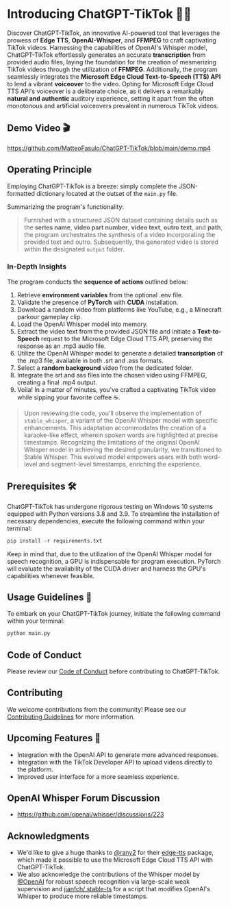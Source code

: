 # Introducing ChatGPT-TikTok 🤖🎥

Discover ChatGPT-TikTok, an innovative AI-powered tool that leverages the prowess of **Edge TTS**, **OpenAI-Whisper**, and **FFMPEG** to craft captivating TikTok videos. Harnessing the capabilities of OpenAI's Whisper model, ChatGPT-TikTok effortlessly generates an accurate **transcription** from provided audio files, laying the foundation for the creation of mesmerizing TikTok videos through the utilization of **FFMPEG**. Additionally, the program seamlessly integrates the **Microsoft Edge Cloud Text-to-Speech (TTS) API** to lend a vibrant **voiceover** to the video. Opting for Microsoft Edge Cloud TTS API's voiceover is a deliberate choice, as it delivers a remarkably **natural and authentic** auditory experience, setting it apart from the often monotonous and artificial voiceovers prevalent in numerous TikTok videos.

## Demo Video 🎬

<https://github.com/MatteoFasulo/ChatGPT-TikTok/blob/main/demo.mp4>

## Operating Principle

Employing ChatGPT-TikTok is a breeze: simply complete the JSON-formatted dictionary located at the outset of the `main.py` file.

Summarizing the program's functionality:

> Furnished with a structured JSON dataset containing details such as the **series name**, **video part number**, **video text**, **outro text**, and **path**, the program orchestrates the synthesis of a video incorporating the provided text and outro. Subsequently, the generated video is stored within the designated `output` folder.

### In-Depth Insights

The program conducts the **sequence of actions** outlined below:

1. Retrieve **environment variables** from the optional .env file.
2. Validate the presence of **PyTorch** with **CUDA** installation.
3. Download a random video from platforms like YouTube, e.g., a Minecraft parkour gameplay clip.
4. Load the OpenAI Whisper model into memory.
5. Extract the video text from the provided JSON file and initiate a **Text-to-Speech** request to the Microsoft Edge Cloud TTS API, preserving the response as an .mp3 audio file.
6. Utilize the OpenAI Whisper model to generate a detailed **transcription** of the .mp3 file, available in both .srt and .ass formats.
7. Select a **random background** video from the dedicated folder.
8. Integrate the srt and ass files into the chosen video using FFMPEG, creating a final .mp4 output.
9. Voila! In a matter of minutes, you've crafted a captivating TikTok video while sipping your favorite coffee ☕️.

> Upon reviewing the code, you'll observe the implementation of `stable_whisper`, a variant of the OpenAI Whisper model with specific enhancements. This adaptation accommodates the creation of a karaoke-like effect, wherein spoken words are highlighted at precise timestamps. Recognizing the limitations of the original OpenAI Whisper model in achieving the desired granularity, we transitioned to Stable Whisper. This evolved model empowers users with both word-level and segment-level timestamps, enriching the experience.

## Prerequisites 🛠️

ChatGPT-TikTok has undergone rigorous testing on Windows 10 systems equipped with Python versions 3.8 and 3.9. To streamline the installation of necessary dependencies, execute the following command within your terminal:

```python
pip install -r requirements.txt
```

Keep in mind that, due to the utilization of the OpenAI Whisper model for speech recognition, a GPU is indispensable for program execution. PyTorch will evaluate the availability of the CUDA driver and harness the GPU's capabilities whenever feasible.

## Usage Guidelines 📝

To embark on your ChatGPT-TikTok journey, initiate the following command within your terminal:

```python
python main.py
```

## Code of Conduct

Please review our [Code of Conduct](./CODE_OF_CONDUCT.md) before contributing to ChatGPT-TikTok.

## Contributing

We welcome contributions from the community! Please see our [Contributing Guidelines](./CONTRIBUTING.md) for more information.

## Upcoming Features 🔮

- Integration with the OpenAI API to generate more advanced responses.
- Integration with the TikTok Developer API to upload videos directly to the platform.
- Improved user interface for a more seamless experience.

## OpenAI Whisper Forum Discussion

- <https://github.com/openai/whisper/discussions/223>

## Acknowledgments

- We'd like to give a huge thanks to [@rany2](https://www.github.com/rany2) for their [edge-tts](https://github.com/rany2/edge-tts) package, which made it possible to use the Microsoft Edge Cloud TTS API with ChatGPT-TikTok.
- We also acknowledge the contributions of the Whisper model by [@OpenAI](https://github.com/openai/whisper) for robust speech recognition via large-scale weak supervision and [jianfch/ stable-ts](https://github.com/jianfch/stable-ts) for a script that modifies OpenAI's Whisper to produce more reliable timestamps.
